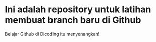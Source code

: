 Ini adalah repository untuk latihan membuat branch baru di Github<br>
==
Belajar Github di Dicoding itu menyenangkan!
